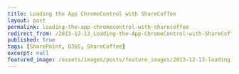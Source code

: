 ```yaml
---
title: Loading the App ChromeControl with ShareCoffee
layout: post
permalink: loading-the-app-chromecontrol-with-sharecoffee
redirect_from: /2013-12-13_Loading-the-App-ChromeControl-with-ShareCoffee-7e5327a376db
published: true
tags: [SharePoint, O365, ShareCoffee]
excerpt: null
featured_image: /assets/images/posts/feature_images/2013-12-13-loading-the-app-chromecontrol-with-sharecoffee.jpg
---
```

